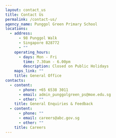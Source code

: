 ```yaml
---
layout: contact_us
title: Contact Us
permalink: /contact-us/
agency_name: Punggol Green Primary School
locations:
  - address:
      - 98 Punggol Walk
      - Singapore 828772
      - ""
    operating_hours:
      - days: Mon - Fri
        time: 7.30am - 6.00pm
        description: Closed on Public Holidays
    maps_link: ""
    title: General Office
contacts:
  - content:
      - phone: +65 6538 3011
      - email: admin_punggolgreen_ps@moe.edu.sg
      - other: ""
    title: General Enquiries & Feedback
  - content:
      - phone: ""
      - email: careers@abc.gov.sg
      - other: ""
    title: Careers
---
```

